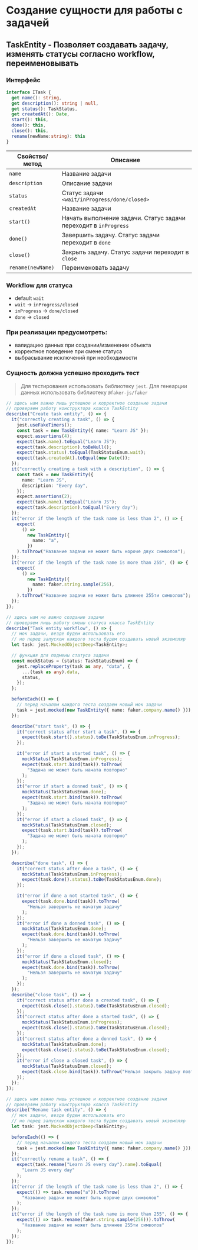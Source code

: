 # Создание сущности для работы с задачей

## TaskEntity - Позволяет создавать задачу, изменять статусы согласно workflow, переименовывать

### Интерфейс
```typescript
interface ITask {
  get name(): string,
  get description(): string | null,
  get status(): TaskStatus,
  get createdAt(): Date,
  start(): this,
  done(): this,
  close(): this,
  rename(newName:string): this
}
```
|Свойство/метод|Описание
|-|--|
|`name`|Название задачи|
|`description`|Описание задачи|
|`status`|Статус задачи `<wait/inProgress/done/closed>`|
|`createdAt`|Название задачи|
|`start()`|Начать выполнение задачи. Статус задачи переходит в `inProgress`|
|`done()`|Завершить задачу. Статус задачи переходит в `done`|
|`close()`|Закрыть задачу. Статус задачи переходит в `close`|
|`rename(newName)`|Переименовать задачу

### Workflow для статуса
* default `wait`
* `wait` -> `inProgress/closed`
* `inProgress` -> `done/closed`
* `done` -> `closed`

### При реализации предусмотреть:
* валидацию данных при создании/изменении объекта
* корректное поведение при смене статуса
* выбрасывание исключений при необходимости

### Сущность должна успешно проходить тест 
> Для тестирования использовать библиотеку `jest`. Для генеарции данных использовать библиотеку `@faker-js/faker`
```typescript
// здесь нам важно лишь успешное и корректное создание задачи
// проверяем работу конструктора класса TaskEntity
describe("Create task entity", () => {
  it("correctly creating a task", () => {
    jest.useFakeTimers();
    const task = new TaskEntity({ name: "Learn JS" });
    expect.assertions(4);
    expect(task.name).toEqual("Learn JS");
    expect(task.description).toBeNull();
    expect(task.status).toEqual(TaskStatusEnum.wait);
    expect(task.createdAt).toEqual(new Date());
  });
  it("correctly creating a task with a description", () => {
    const task = new TaskEntity({
      name: "Learn JS",
      description: "Every day",
    });
    expect.assertions(2);
    expect(task.name).toEqual("Learn JS");
    expect(task.description).toEqual("Every day");
  });
  it("error if the length of the task name is less than 2", () => {
    expect(
      () =>
        new TaskEntity({
          name: "a",
        })
    ).toThrow("Название задачи не может быть короче двух символов");
  });
  it("error if the length of the task name is more than 255", () => {
    expect(
      () =>
        new TaskEntity({
          name: faker.string.sample(256),
        })
    ).toThrow("Название задачи не может быть длиннее 255ти символов");
  });
});

// здесь нам не важно создание задачи
// проверяем лишь работу смены статуса класса TaskEntity
describe("Task entity workflow", () => {
  // мок задачи, везде будем использовать его
  // но перед запуском каждого теста будем создавать новый экземпляр
  let task: jest.MockedObjectDeep<TaskEntity>;

  // функция для подмены статуса задачи
  const mockStatus = (status: TaskStatusEnum) => {
    jest.replaceProperty(task as any, "data", {
      ...(task as any).data,
      status,
    });
  };

  beforeEach(() => {
    // перед началом каждого теста создаем новый мок задачи
    task = jest.mocked(new TaskEntity({ name: faker.company.name() }));
  });

  describe("start task", () => {
    it("correct status after start a task", () => {
      expect(task.start().status).toBe(TaskStatusEnum.inProgress);
    });

    it("error if start a started task", () => {
      mockStatus(TaskStatusEnum.inProgress);
      expect(task.start.bind(task)).toThrow(
        "Задача не может быть начата повторно"
      );
    });
    it("error if start a donned task", () => {
      mockStatus(TaskStatusEnum.done);
      expect(task.start.bind(task)).toThrow(
        "Задача не может быть начата повторно"
      );
    });
    it("error if start a closed task", () => {
      mockStatus(TaskStatusEnum.closed);
      expect(task.start.bind(task)).toThrow(
        "Задача не может быть начата повторно"
      );
    });
  });

  describe("done task", () => {
    it("correct status after done a task", () => {
      mockStatus(TaskStatusEnum.inProgress);
      expect(task.done().status).toBe(TaskStatusEnum.done);
    });

    it("error if done a not started task", () => {
      expect(task.done.bind(task)).toThrow(
        "Нельзя завершить не начатую задачу"
      );
    });
    it("error if done a donned task", () => {
      mockStatus(TaskStatusEnum.done);
      expect(task.done.bind(task)).toThrow(
        "Нельзя завершить не начатую задачу"
      );
    });
    it("error if done a closed task", () => {
      mockStatus(TaskStatusEnum.closed);
      expect(task.done.bind(task)).toThrow(
        "Нельзя завершить не начатую задачу"
      );
    });
  });
  describe("close task", () => {
    it("correct status after done a created task", () => {
      expect(task.close().status).toBe(TaskStatusEnum.closed);
    });
    it("correct status after done a started task", () => {
      mockStatus(TaskStatusEnum.inProgress);
      expect(task.close().status).toBe(TaskStatusEnum.closed);
    });
    it("correct status after done a donned task", () => {
      mockStatus(TaskStatusEnum.done);
      expect(task.close().status).toBe(TaskStatusEnum.closed);
    });
    it("error if close a closed task", () => {
      mockStatus(TaskStatusEnum.closed);
      expect(task.close.bind(task)).toThrow("Нельзя закрыть задачу повторно");
    });
  });
});

// здесь нам важно лишь успешное и корректное создание задачи
// проверяем работу конструктора класса TaskEntity
describe("Rename task entity", () => {
  // мок задачи, везде будем использовать его
  // но перед запуском каждого теста будем создавать новый экземпляр
  let task: jest.MockedObjectDeep<TaskEntity>;

  beforeEach(() => {
    // перед началом каждого теста создаем новый мок задачи
    task = jest.mocked(new TaskEntity({ name: faker.company.name() }));
  });
  it("correctly rename a task", () => {
    expect(task.rename("Learn JS every day").name).toEqual(
      "Learn JS every day"
    );
  });
  it("error if the length of the task name is less than 2", () => {
    expect(() => task.rename("a")).toThrow(
      "Название задачи не может быть короче двух символов"
    );
  });
  it("error if the length of the task name is more than 255", () => {
    expect(() => task.rename(faker.string.sample(256))).toThrow(
      "Название задачи не может быть длиннее 255ти символов"
    );
  });
});
```